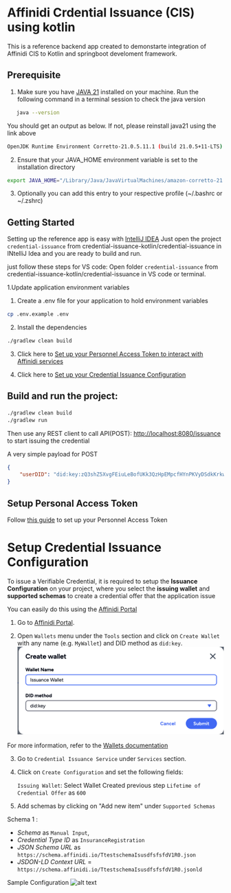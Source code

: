 # Affinidi Crdential Issuance (CIS) using  kotlin 


This is a reference backend app created to demonstarte integration of Affinidi CIS to Kotlin and springboot develoment framework. 


## Prerequisite 

1. Make sure you have [JAVA 21](https://docs.aws.amazon.com/corretto/latest/corretto-21-ug/downloads-list.html) installed on your machine. Run the following command in a terminal session to check the java version

```sh 
   java --version 
```
You should get an output as below. If not, please reinstall java21 using the link above
```sh
OpenJDK Runtime Environment Corretto-21.0.5.11.1 (build 21.0.5+11-LTS)
```
2. Ensure that your JAVA_HOME environment variable is set to the installation directory
```sh
export JAVA_HOME="/Library/Java/JavaVirtualMachines/amazon-corretto-21.jdk/Contents/Home"
```
3. Optionally you can add this entry to your respective profile (~/.bashrc or ~/.zshrc)


## Getting Started

Setting up the reference app is easy with [IntelliJ IDEA](https://www.jetbrains.com/idea/)
Just open the project `credential-issuance` from credential-issuance-kotlin/credential-issuance in INtelliJ Idea and you are ready to build and run.

just follow these steps for VS code:
Open folder `credential-issuance` from credential-issuance-kotlin/credential-issuance in VS code or terminal.

1.Update application environment variables 

1. Create a .env file for your application to hold environment variables

```sh
cp .env.example .env
```

2. Install the dependencies

```sh
./gradlew clean build  
```

3. Click here to [Set up your Personnel Access Token to interact with Affinidi services](#setup-personal-access-token)

4. Click here to [Set up your Credential Issuance Configuration](#setup-credential-issuance-configuration)



## Build and run the project:

```sh
./gradlew clean build 
./gradlew run
```

Then use any REST client to call API(POST): [http://localhost:8080/issuance](http://localhost:8080/issuance) to start issuing the credential

A very simple payload for POST 

```json
{
    "userDID": "did:key:zQ3shZ5XvgFEiuLeBofUKk3QzHpEMpcfHYnPKVyDSdkKrkwqX"
}
```




## Setup Personal Access Token

Follow [this guide](./docs/create-pat.md) to set up your Personnel Access Token


# Setup Credential Issuance Configuration

To issue a Verifiable Credential, it is required to setup the **Issuance Configuration** on your project, where you select the **issuing wallet** and **supported schemas** to create a credential offer that the application issue

You can easily do this using the [Affinidi Portal](https://portal.affinidi.com)

1. Go to [Affinidi Portal](https://portal.affinidi.com).

2. Open `Wallets` menu under the `Tools` section and click on `Create Wallet` with any name (e.g. `MyWallet`) and DID method as `did:key`.
    ![alt text](./docs/cis-image/wallet-create.png)

For more information, refer to the [Wallets documentation](https://docs.affinidi.com/dev-tools/wallets)

3. Go to `Credential Issuance Service` under `Services` section.

4. Click on `Create Configuration` and set the following fields:

    `Issuing Wallet`: Select Wallet Created previous step
    `Lifetime of Credential Offer` as `600`
    
5. Add schemas by clicking on "Add new item" under `Supported Schemas`

Schema 1 : 
- *Schema* as `Manual Input`, 
- *Credential Type ID* as `InsuranceRegistration`
- *JSON Schema URL* as `https://schema.affinidi.io/TtestschemaIsusdfsfsfdV1R0.json`
- *JSDON-LD Context URL* = `https://schema.affinidi.io/TtestschemaIsusdfsfsfdV1R0.jsonld`

Sample Configuration
![alt text](./docs/cis-image/cis-configuration.png)
